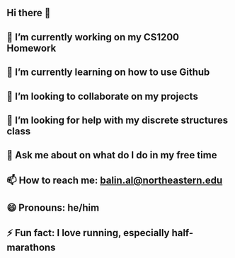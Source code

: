 ## Hi there 👋

<!--
**al4sturneu/al4sturneu** is a ✨ _special_ ✨ repository because its `README.md` (this file) appears on your GitHub profile.

Here are some ideas to get you started:
--> 
## 🔭 I’m currently working on my CS1200 Homework
## 🌱 I’m currently learning on how to use Github
## 👯 I’m looking to collaborate on my projects
## 🤔 I’m looking for help with my discrete structures class
## 💬 Ask me about on what do I do in my free time
## 📫 How to reach me: balin.al@northeastern.edu
## 😄 Pronouns: he/him
## ⚡ Fun fact: I love running, especially half-marathons

